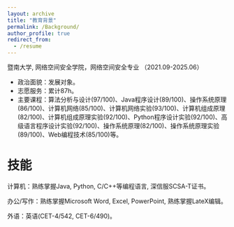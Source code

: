 ```yaml
---
layout: archive
title: "教育背景"
permalink: /Background/
author_profile: true
redirect_from:
  - /resume
---
```

暨南大学, 网络空间安全学院，网络空间安全专业 （2021.09-2025.06）
* 政治面貌：发展对象。
* 志愿服务：累计87h。
* 主要课程：算法分析与设计(97/100)、Java程序设计(89/100)、操作系统原理(86/100)、计算机网络(85/100)、计算机网络实验(93/100)、计算机组成原理(82/100)、计算机组成原理实验(92/100)、Python程序设计实验(92/100)、高级语言程序设计实验(92/100)、操作系统原理(82/100)、操作系统原理实验(89/100)、Web编程技术(85/100)等。



# 技能
计算机：熟练掌握Java, Python, C/C++等编程语言, 深信服SCSA-T证书。

办公/写作：熟练掌握Microsoft Word, Excel, PowerPoint, 熟练掌握LateX编辑。

外语：英语(CET-4/542, CET-6/490)。
